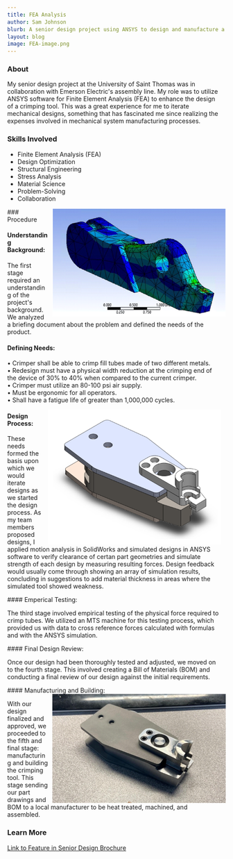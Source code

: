 ```yaml
---
title: FEA Analysis
author: Sam Johnson
blurb: A senior design project using ANSYS to design and manufacture a +1M-cycle-life crimping tool.
layout: blog
image: FEA-image.png
---
```

### About

<div style="flex: 1; padding-right: 10px;">
    <!-- <img src="/media/FEA-image.png" style="max-width: 400px; float: right; margin-left: 10px"> -->
    <p>
        My senior design project at the University of Saint Thomas was in collaboration with Emerson Electric's assembly line. My role was to utilize ANSYS software for Finite Element Analysis (FEA) to enhance the design of a crimping tool. This was a great experience for me to iterate mechanical designs, something that has fascinated me since realizing the expenses involved in mechanical system manufacturing processes.
    </p>
</div>

### Skills Involved
- Finite Element Analysis (FEA)
- Design Optimization
- Structural Engineering
- Stress Analysis
- Material Science
- Problem-Solving
- Collaboration

<img src="/media/FEA-image.png" style="max-width: 400px; float: right; margin-left: 10px">
### Procedure

#### Understanding Background:
<div style="flex: 1; padding-right: 10px;">
    <p>
        The first stage required an understanding of the project's background. We analyzed a briefing document about the problem and defined the needs of the product.
    </p>
</div>

#### Defining Needs:
<div style="flex: 1; padding-right: 10px;">
    <p>
        • Crimper shall be able to crimp 
        fill tubes made of two different 
        metals.
        <br>• Redesign must have a physical 
        width reduction at the crimping 
        end of the device of 30% to 40% 
        when compared to the current 
        crimper. 
        <br>• Crimper must utilize an 80-100 psi 
        air supply.
        <br>• Must be ergonomic for all 
        operators.
        <br>• Shall have a fatigue life of greater 
        than 1,000,000 cycles.
    </p>
    <img src="/media/crimper-solidworks.PNG" style="max-width: 400px; float: right; margin-left: 10px">    
</div>

#### Design Process:
<div style="flex: 1; padding-right: 10px;">
    <p>
        These needs formed the basis upon which we would iterate designs as we started the design process. As my team members proposed designs, I applied motion analysis in SolidWorks and simulated designs in ANSYS software to verify clearance of certan part geometries and simulate strength of each design by measuring resulting forces. Design feedback would usually come through showing an array of simulation results, concluding in suggestions to add material thickness in areas where the simulated tool showed weakness.
    </p>
</div>
#### Emperical Testing:
<div style="flex: 1; padding-right: 10px;">
    <p>
        The third stage involved empirical testing of the physical force required to crimp tubes. We utilized an MTS machine for this testing process, which provided us with data to cross reference forces calculated with formulas and with the ANSYS simulation.
    </p>
</div>
#### Final Design Review:
<div style="flex: 1; padding-right: 10px;">
    <p>
        Once our design had been thoroughly tested and adjusted, we moved on to the fourth stage. This involved creating a Bill of Materials (BOM) and conducting a final review of our design against the initial requirements.
    </p>
</div>
#### Manufacturing and Building:     <img src="/media/assembled-crimper.PNG" style="max-width: 400px; float: right; margin-left: 10px">
<div style="flex: 1; padding-right: 10px;">
    <p>
        With our design finalized and approved, we proceeded to the fifth and final stage: manufacturing and building the crimping tool. This stage sending our part drawings and BOM to a local manufacturer to be heat treated, machined, and assembled.
    </p>

</div>


<!-- The details of the procedure is classified, the following will be a high-level overview of the steps we took to create this crimping tool.

Given Background of sponsor and user needs, we researched relevant technologies and applied relevant standards to create requirements for our crimper design.

There were a variety of designs we iterated through, coming up with a few designs before vetting them with motion analysis and ANSYS.

We tested physical force required to crimp tubes with an MTS machine.

After settling on a design, we created a BOM, verified our requirements, and manufactured and built our crimping tool. -->

### Learn More
<a href="https://sammyj.me/edu/SeniorDesignProject.pdf">Link to Feature in Senior Design Brochure</a>
<!-- <img src="\media\Project Pics 2021\PlasticOrigami\dollarkoi.jpg" alt="Case in point"/> -->